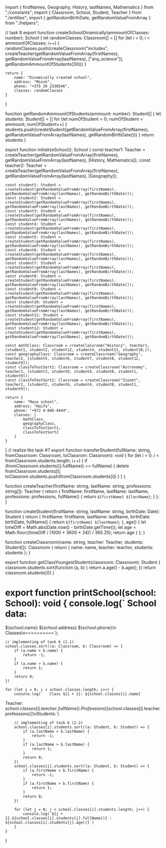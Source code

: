 import { firstNames, Geography, History, lastNames, Mathematics } from "./constants";
import { Classroom, School, Student, Teacher } from "./entities";
import { getRandomBirthDate, getRandomValueFromArray } from "./helpers";

// task 8
export function createSchoolDinamically(ammountOfClasses: number): School {
    let randomClasses: Classroom[] = []
    for (let i = 0; i < ammountOfClasses; i++) {
        randomClasses.push(createClassroom("includes", createTeacher(getRandomValueFromArray(firstNames), getRandomValueFromArray(lastNames), ["any_science"]), getRandomAmmountOfStudents(30)))
    }

    return {
        name: "Dinamically created school",
        address: "Minsk",
        phone: "+375 29 2330546",
        classes: randomClasses
    }
}

function getRandomAmmountOfStudents(ammount: number): Student[] {
    let students: Student[] = []
    for (let numOfStudent = 0; numOfStudent < ammount; numOfStudent++) {
        students.push(createStudent(getRandomValueFromArray(firstNames), getRandomValueFromArray(lastNames), getRandomBirthDate()))
    }
    return students
}

export function initializeSchool(): School {
    const teacher1: Teacher = createTeacher(getRandomValueFromArray(firstNames), getRandomValueFromArray(lastNames), [History, Mathematics]);
    const teacher2: Teacher = createTeacher(getRandomValueFromArray(firstNames), getRandomValueFromArray(lastNames), [Geography]);

    const student1: Student = createStudent(getRandomValueFromArray(firstNames), getRandomValueFromArray(lastNames), getRandomBirthDate());
    const student2: Student = createStudent(getRandomValueFromArray(firstNames), getRandomValueFromArray(lastNames), getRandomBirthDate());
    const student3: Student = createStudent(getRandomValueFromArray(firstNames), getRandomValueFromArray(lastNames), getRandomBirthDate());
    const student4: Student = createStudent(getRandomValueFromArray(firstNames), getRandomValueFromArray(lastNames), getRandomBirthDate());
    const student5: Student = createStudent(getRandomValueFromArray(firstNames), getRandomValueFromArray(lastNames), getRandomBirthDate());
    const student6: Student = createStudent(getRandomValueFromArray(firstNames), getRandomValueFromArray(lastNames), getRandomBirthDate());
    const student7: Student = createStudent(getRandomValueFromArray(firstNames), getRandomValueFromArray(lastNames), getRandomBirthDate());
    const student8: Student = createStudent(getRandomValueFromArray(firstNames), getRandomValueFromArray(lastNames), getRandomBirthDate());
    const student9: Student = createStudent(getRandomValueFromArray(firstNames), getRandomValueFromArray(lastNames), getRandomBirthDate());
    const student10: Student = createStudent(getRandomValueFromArray(firstNames), getRandomValueFromArray(lastNames), getRandomBirthDate());
    const student11: Student = createStudent(getRandomValueFromArray(firstNames), getRandomValueFromArray(lastNames), getRandomBirthDate());
    const student12: Student = createStudent(getRandomValueFromArray(firstNames), getRandomValueFromArray(lastNames), getRandomBirthDate());

    const mathClass: Classroom = createClassroom("History", teacher1, [student1, student2, student12, student4, student11, student10,]);
    const geographyClass: Classroom = createClassroom("Geography", teacher2, [student5, student6, student7, student8, student12, student9]);
    const classToTestSort1: Classroom = createClassroom("Astronomy", teacher1, [student3, student6, student4, student8, student1, student9]);
    const classToTestSort2: Classroom = createClassroom("Zionet", teacher2, [student2, student6, student4, student8, student1, student9]);

    return {
        name: "Masa school",
        address: "Haifa",
        phone: "+972 4-846-4444",
        classes: [
            mathClass,
            geographyClass,
            classToTestSort1,
            classToTestSort2
        ]
    }
}
// realize the task #7
export function transferStudent(fullName: string, fromClassroom: Classroom, toClassrom: Classroom): void {
    for (let i = 0; i < fromClassroom.students.length; i++) {
        if (fromClassroom.students[i].fullName() == fullName) {
            delete fromClassroom.students[i];
            toClassrom.students.push(fromClassroom.students[i])
        }
    }
}

function createTeacher(firstName: string, lastName: string, professions: string[]): Teacher {
    return {
        firstName: firstName,
        lastName: lastName,
        professions: professions,
        fullName() {
            return `${firstName} ${lastName}`;
        }
    };
}

function createStudent(firstName: string, lastName: string, birthDate: Date): Student {
    return {
        firstName: firstName,
        lastName: lastName,
        birthDate: birthDate,
        fullName() {
            return `${firstName} ${lastName}`;
        },
        age() {
            let timeDiff = Math.abs(Date.now() - birthDate.getTime());
            let age = Math.floor((timeDiff / (1000 * 3600 * 24)) / 365.25);
            return age
        }
    };
}

function createClassroom(name: string, teacher: Teacher, students: Student[]): Classroom {
    return {
        name: name,
        teacher: teacher,
        students: students
    };
}

export function getClassYoungestStudent(classroom: Classroom): Student {
    classroom.students.sort(function (a, b) {
        return a.age() - b.age();
    })
    return classroom.students[0]
}

export function printSchool(school: School): void {
    console.log(`
School data:
============
${school.name}
${school.address}
${school.phone}\n
Classes\n==========`);

    // implementing of task 6 (2.1)
    school.classes.sort((a: Classroom, b: Classroom) => {
        if (a.name < b.name) {
            return -1;
        }
        if (a.name > b.name) {
            return 1;
        }
        return 0;
    })

    for (let i = 0; i < school.classes.length; i++) {
        console.log(`   Class ${i + 1}: ${school.classes[i].name}
Teacher: ${school.classes[i].teacher.fullName()} . Professions[${school.classes[i].teacher.professions}]\nStudents:`)

        // implementing of task 6 (2.2) 
        school.classes[i].students.sort((a: Student, b: Student) => {
            if (a.lastName < b.lastName) {
                return -1;
            }
            if (a.lastName > b.lastName) {
                return 1;
            }
            return 0;
        })
        school.classes[i].students.sort((a: Student, b: Student) => {
            if (a.firstName < b.firstName) {
                return -1;
            }
            if (a.firstName > b.firstName) {
                return 1;
            }
            return 0;
        })

        for (let j = 0; j < school.classes[i].students.length; j++) {
            console.log(`${j + 1}.${school.classes[i].students[j].fullName()} : ${school.classes[i].students[j].age()}`)
        }
    }

}
